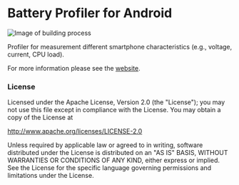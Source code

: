 # Battery Profiler for Android
![Image of building process](https://travis-ci.org/Telecooperation/profiler-android.svg?branch=master)

Profiler for measurement different smartphone characteristics (e.g., voltage, current, CPU load).

For more information please see the [website](https://telecooperation.github.io/profiler-android/).

### License
Licensed under the Apache License, Version 2.0 (the "License");
you may not use this file except in compliance with the License.
You may obtain a copy of the License at

   http://www.apache.org/licenses/LICENSE-2.0

Unless required by applicable law or agreed to in writing, software
distributed under the License is distributed on an "AS IS" BASIS,
WITHOUT WARRANTIES OR CONDITIONS OF ANY KIND, either express or implied.
See the License for the specific language governing permissions and
limitations under the License.
